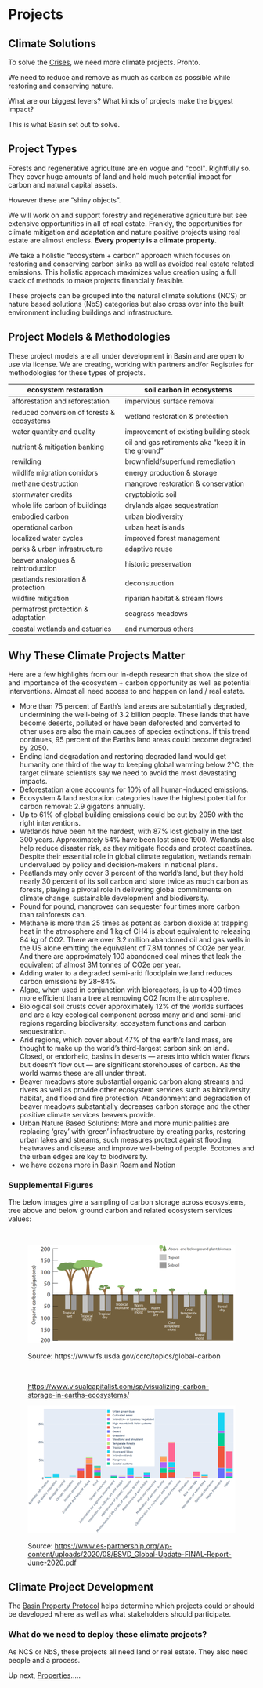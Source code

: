 # Projects

## Climate Solutions

To solve the [Crises](../../why/crises/), we need more climate projects.  Pronto.

We need to reduce and remove as much as carbon as possible while restoring and conserving nature.

What are our biggest levers? What kinds of projects make the biggest impact?

This is what Basin set out to solve.

## Project Types

Forests and regenerative agriculture are en vogue and "cool".  Rightfully so.  They cover huge amounts of land and hold much potential impact for carbon and natural capital assets.

However these are “shiny objects”.

We will work on and support forestry and regenerative agriculture but see extensive opportunities in all of real estate.  Frankly, the opportunities for climate mitigation and adaptation and nature positive projects using real estate are almost endless.  **Every property is a climate property.**

We take a holistic “ecosystem + carbon” approach which focuses on restoring and conserving carbon sinks as well as avoided real estate related emissions.  This holistic approach maximizes value creation using a full stack of methods to make projects financially feasible.

These projects can be grouped into the natural climate solutions (NCS) or nature based solutions (NbS) categories but also cross over into the built environment including buildings and infrastructure.

## Project Models & Methodologies

These project models are all under development in Basin and are open to use via license. We are creating, working with partners and/or Registries for methodologies for these types of projects.

| ecosystem restoration                      | soil carbon in ecosystems                           |
| ------------------------------------------ | --------------------------------------------------- |
| afforestation and reforestation            | impervious surface removal                          |
| reduced conversion of forests & ecosystems | wetland restoration & protection                    |
| water quantity and quality                 | improvement of existing building stock              |
| nutrient & mitigation banking              | oil and gas retirements aka “keep it in the ground” |
| rewilding                                  | brownfield/superfund remediation                    |
| wildlife migration corridors               | energy production & storage                         |
| methane destruction                        | mangrove restoration & conservation                 |
| stormwater credits                         | cryptobiotic soil                                   |
| whole life carbon of buildings             | drylands algae sequestration                        |
| embodied carbon                            | urban biodiversity                                  |
| operational carbon                         | urban heat islands                                  |
| localized water cycles                     | improved forest management                          |
| parks & urban infrastructure               | adaptive reuse                                      |
| beaver analogues & reintroduction          | historic preservation                               |
| peatlands restoration & protection         | deconstruction                                      |
| wildfire mitigation                        | riparian habitat & stream flows                     |
| permafrost protection & adaptation         | seagrass meadows                                    |
| coastal wetlands and estuaries             | and numerous others                                 |

## Why These Climate Projects Matter

Here are a few highlights from our in-depth research that show the size of and importance of the ecosystem + carbon opportunity as well as potential interventions. Almost all need access to and happen on land / real estate.

* More than 75 percent of Earth’s land areas are substantially degraded, undermining the well-being of 3.2 billion people. These lands that have become deserts, polluted or have been deforested and converted to other uses are also the main causes of species extinctions. If this trend continues, 95 percent of the Earth’s land areas could become degraded by 2050.
* Ending land degradation and restoring degraded land would get humanity one third of the way to keeping global warming below 2°C, the target climate scientists say we need to avoid the most devastating impacts.
* Deforestation alone accounts for 10% of all human-induced emissions.
* Ecosystem & land restoration categories have the highest potential for carbon removal: 2.9 gigatons annually.
* Up to 61% of global building emissions could be cut by 2050 with the right interventions.
* Wetlands have been hit the hardest, with 87% lost globally in the last 300 years. Approximately 54% have been lost since 1900. Wetlands also help reduce disaster risk, as they mitigate floods and protect coastlines. Despite their essential role in global climate regulation, wetlands remain undervalued by policy and decision-makers in national plans.
* Peatlands may only cover 3 percent of the world’s land, but they hold nearly 30 percent of its soil carbon and store twice as much carbon as forests, playing a pivotal role in delivering global commitments on climate change, sustainable development and biodiversity.
* Pound for pound, mangroves can sequester four times more carbon than rainforests can.
* Methane is more than 25 times as potent as carbon dioxide at trapping heat in the atmosphere and 1 kg of CH4 is about equivalent to releasing 84 kg of CO2. There are over 3.2 million abandoned oil and gas wells in the US alone emitting the equivalent of 7.8M tonnes of CO2e per year. And there are approximately 100 abandoned coal mines that leak the equivalent of almost 3M tonnes of CO2e per year.
* Adding water to a degraded semi-arid floodplain wetland reduces carbon emissions by 28–84%.
* Algae, when used in conjunction with bioreactors, is up to 400 times more efficient than a tree at removing CO2 from the atmosphere.
* Biological soil crusts cover approximately 12% of the worlds surfaces and are a key ecological component across many arid and semi-arid regions regarding biodiversity, ecosystem functions and carbon sequestration.
* Arid regions, which cover about 47% of the earth’s land mass, are thought to make up the world’s third-largest carbon sink on land. Closed, or endorheic, basins in deserts — areas into which water flows but doesn’t flow out — are significant storehouses of carbon. As the world warms these are all under threat.
* Beaver meadows store substantial organic carbon along streams and rivers as well as provide other ecosystem services such as biodiversity, habitat, and flood and fire protection. Abandonment and degradation of beaver meadows substantially decreases carbon storage and the other positive climate services beavers provide.
* Urban Nature Based Solutions: More and more municipalities are replacing ‘gray’ with ‘green’ infrastructure by creating parks, restoring urban lakes and streams, such measures protect against flooding, heatwaves and disease and improve well-being of people. Ecotones and the urban edges are key to biodiversity.
* we have dozens more in Basin Roam and Notion

### Supplemental Figures

The below images give a sampling of carbon storage across ecosystems, tree above and below ground carbon and related ecosystem services values:

<figure><img src="https://lh5.googleusercontent.com/Rt7ePkY-Xbn8KzpDKeQDFNqUzzGsEtSxfNkAfVsVBPBLCs9HGBUiDD9a5uY5gPbigNU0razq0D76G3em0UdauwMjz4pwuQKri4wLNSAsJnZPiEHkLa6LgFjwkaFNY0DFZzU-u3-Iw7SUpvloag_Ot-RwVwC88_f9UcBWeYfbUmu_AFmlWcDVIVcB4A" alt=""><figcaption></figcaption></figure>

<figure><img src="../../.gitbook/assets/by ecosystem.png" alt=""><figcaption><p>Source: https://www.fs.usda.gov/ccrc/topics/global-carbon</p></figcaption></figure>

<figure><img src="https://lh5.googleusercontent.com/URvbBgTue4NDZ1r4ax7EhMKBB3ENiu6icfB3QKnPcKNQKs-aH0idBlOFPUucbF7Dbf026b1mteJBFFgfBDpb_PGkehp-dE_ZpKreMaihmNd5VZ4KgLncx92Tv53JAtXt0GK5oHz6WA-8YVuYTmWQV7-DIZuCzkgi-TFVgcMHQ0XDawXSXUs3d01H0A" alt=""><figcaption><p><a href="https://www.visualcapitalist.com/sp/visualizing-carbon-storage-in-earths-ecosystems/">https://www.visualcapitalist.com/sp/visualizing-carbon-storage-in-earths-ecosystems/</a></p></figcaption></figure>

<figure><img src="../../.gitbook/assets/jeff ES values.jpeg" alt=""><figcaption><p>Source: <a href="https://www.es-partnership.org/wp-content/uploads/2020/08/ESVD_Global-Update-FINAL-Report-June-2020.pdf">https://www.es-partnership.org/wp-content/uploads/2020/08/ESVD_Global-Update-FINAL-Report-June-2020.pdf</a></p></figcaption></figure>

## Climate Project Development

The [Basin Property Protocol](protocol.md) helps determine which projects could or should be developed where as well as what stakeholders should participate.

### What do we need to deploy these climate projects?

As NCS or NbS, these projects all need land or real estate.  They also need people and a process.

Up next, [Properties](properties.md).....
